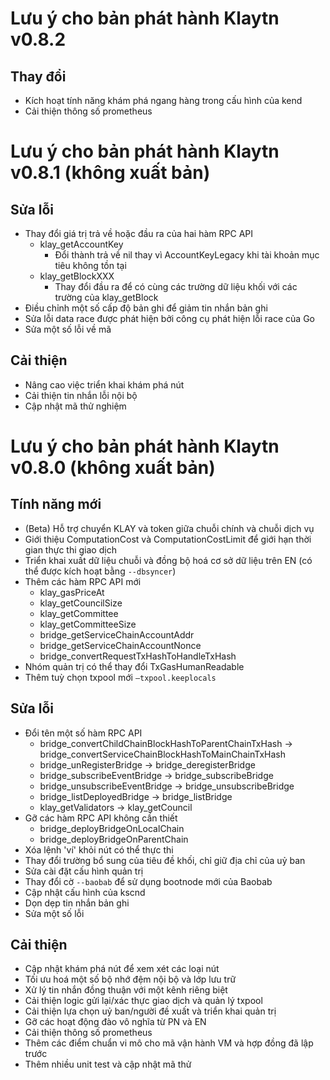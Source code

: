 # Lưu ý cho bản phát hành Klaytn v0.8.2 <a id="release-notes-for-klaytn-v0-8-2"></a>

## Thay đổi <a id="changes"></a>
* Kích hoạt tính năng khám phá ngang hàng trong cấu hình của kend
* Cải thiện thông số prometheus


# Lưu ý cho bản phát hành Klaytn v0.8.1 (không xuất bản) <a id="release-notes-for-klaytn-v0-8-1-unpublished"></a>

## Sửa lỗi <a id="fixes"></a>
* Thay đổi giá trị trả về hoặc đầu ra của hai hàm RPC API
   * klay_getAccountKey
       * Đổi thành trả về nil thay vì AccountKeyLegacy khi tài khoản mục tiêu không tồn tại
   * klay_getBlockXXX
       * Thay đổi đầu ra để có cùng các trường dữ liệu khối với các trường của klay_getBlock
* Điều chỉnh một số cấp độ bản ghi để giảm tin nhắn bản ghi
* Sửa lỗi data race được phát hiện bởi công cụ phát hiện lỗi race của Go
* Sửa một số lỗi về mã

## Cải thiện <a id="improvements"></a>
* Nâng cao việc triển khai khám phá nút
* Cải thiện tin nhắn lỗi nội bộ
* Cập nhật mã thử nghiệm


# Lưu ý cho bản phát hành Klaytn v0.8.0 (không xuất bản) <a id="release-notes-for-klaytn-v0-8-0-unpublished"></a>

## Tính năng mới <a id="new-features"></a>
* (Beta) Hỗ trợ chuyển KLAY và token giữa chuỗi chính và chuỗi dịch vụ
* Giới thiệu ComputationCost và ComputationCostLimit để giới hạn thời gian thực thi giao dịch
* Triển khai xuất dữ liệu chuỗi và đồng bộ hoá cơ sở dữ liệu trên EN (có thể được kích hoạt bằng `--dbsyncer`)
* Thêm các hàm RPC API mới
   * klay_gasPriceAt
   * klay_getCouncilSize
   * klay_getCommittee
   * klay_getCommitteeSize
   * bridge_getServiceChainAccountAddr
   * bridge_getServiceChainAccountNonce
   * bridge_convertRequestTxHashToHandleTxHash
* Nhóm quản trị có thể thay đổi TxGasHumanReadable
* Thêm tuỳ chọn txpool mới `—txpool.keeplocals`

## Sửa lỗi <a id="fixes"></a>
* Đổi tên một số hàm RPC API
   * bridge_convertChildChainBlockHashToParentChainTxHash -> bridge_convertServiceChainBlockHashToMainChainTxHash
   * bridge_unRegisterBridge -> bridge_deregisterBridge
   * bridge_subscribeEventBridge -> bridge_subscribeBridge
   * bridge_unsubscribeEventBridge -> bridge_unsubscribeBridge
   * bridge_listDeployedBridge -> bridge_listBridge
   * klay_getValidators -> klay_getCouncil
* Gỡ các hàm RPC API không cần thiết
   * bridge_deployBridgeOnLocalChain
   * bridge_deployBridgeOnParentChain
* Xóa lệnh 'ví' khỏi nút có thể thực thi
* Thay đổi trường bổ sung của tiêu đề khối, chỉ giữ địa chỉ của uỷ ban
* Sửa cài đặt cấu hình quản trị
* Thay đổi cờ `--baobab` để sử dụng bootnode mới của Baobab
* Cập nhật cấu hình của kscnd
* Dọn dẹp tin nhắn bản ghi
* Sửa một số lỗi

## Cải thiện <a id="improvements"></a>
* Cập nhật khám phá nút để xem xét các loại nút
* Tối ưu hoá một số bộ nhớ đệm nội bộ và lớp lưu trữ
* Xử lý tin nhắn đồng thuận với một kênh riêng biệt
* Cải thiện logic gửi lại/xác thực giao dịch và quản lý txpool
* Cải thiện lựa chọn uỷ ban/người đề xuất và triển khai quản trị
* Gỡ các hoạt động đào vô nghĩa từ PN và EN
* Cải thiện thông số prometheus
* Thêm các điểm chuẩn vi mô cho mã vận hành VM và hợp đồng đã lập trước
* Thêm nhiều unit test và cập nhật mã thử

